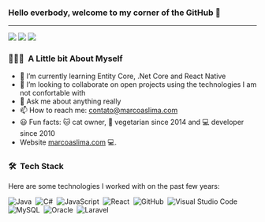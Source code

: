### Hello everbody, welcome to my corner of the GitHub 👋
---

<a href="https://www.marcoaslima.com"><img src="https://img.shields.io/badge/-marcoaslima.com-3423A6?style=flat&logo=Google-Chrome&logoColor=white"/></a>
<a href="https://linkedin.com/in/marcoaslima"><img src="https://img.shields.io/badge/-Marco%20Aurélio-0077B5?style=flat&logo=Linkedin&logoColor=white"/></a>
<a href="mailto:contato@marcoaslima.com"><img src="https://img.shields.io/badge/-contato@marcoaslima.com-D14836?style=flat&logo=Gmail&logoColor=white"/></a>
<!--<a href="https://instagram.com/soumarcoaslima"><img src="https://img.shields.io/badge/-@marckdx-E4405F?style=flat&logo=Instagram&logoColor=white"/></a>-->
<!--<a href="https://facebook.com/soumarcoaslima"><img src="https://img.shields.io/badge/-@marckdx-1877F2?style=flat&logo=Facebook&logoColor=white"/></a>-->

 ### 👨🏻‍💻 &nbsp;A Little bit About Myself
 
 - 🌱 I’m currently learning Entity Core, .Net Core and React Native
- 👯 I’m looking to collaborate on open projects using the technologies I am not confortable with
- 💬 Ask me about anything really
- 📫 How to reach me: contato@marcoaslima.com
- 😃 Fun facts: 🐱 cat owner, 🍃 vegetarian since 2014 and 💻 developer since 2010
- Website [marcoaslima.com](https://marcoaslima.com/) 💻.

  
### 🛠 &nbsp;Tech Stack

Here are some technologies I worked with on the past few years:

![Java](https://img.shields.io/badge/-Java-05122A?style=flat&logo=Java&logoColor=FFA518)&nbsp;
![C#](https://img.shields.io/badge/-CSharp-05122A?style=flat&logo=csharp)&nbsp;
![JavaScript](https://img.shields.io/badge/-JavaScript-05122A?style=flat&logo=javascript)&nbsp;
![React](https://img.shields.io/badge/-React-05122A?style=flat&logo=react)&nbsp;
![GitHub](https://img.shields.io/badge/-GitHub-05122A?style=flat&logo=github)&nbsp;
![Visual Studio Code](https://img.shields.io/badge/-Visual%20Studio%20Code-05122A?style=flat&logo=visual-studio-code&logoColor=007ACC)&nbsp;
![MySQL](https://img.shields.io/badge/-MySQL-05122A?style=flat&logo=mysql&logoColor=FFFFFF)&nbsp;
![Oracle](https://img.shields.io/badge/-Oracle-05122A?style=flat&logo=oracle&logoColor=FFFFFF)&nbsp;
![Laravel](https://img.shields.io/badge/-Laravel-05122A?style=flat&logo=laravel&logoColor=F72C1F)&nbsp;

  
